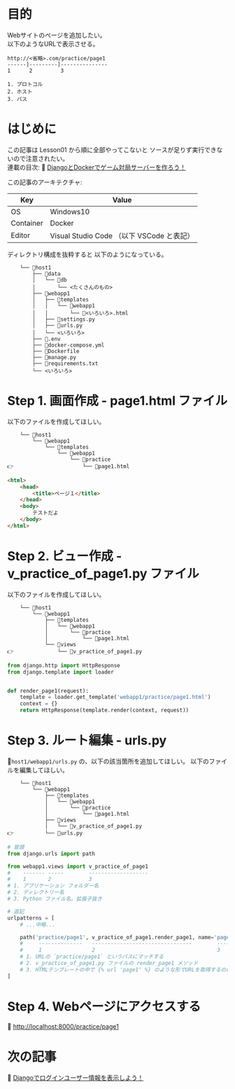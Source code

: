 # 目的

Webサイトのページを追加したい。  
以下のようなURLで表示させる。  

```plain
http://<省略>.com/practice/page1
------]---------]---------------
1      2         3

1. プロトコル
2. ホスト
3. パス
```

# はじめに

この記事は Lesson01 から順に全部やってこないと ソースが足りず実行できないので注意されたい。  
連載の目次: 📖 [DjangoとDockerでゲーム対局サーバーを作ろう！](https://qiita.com/muzudho1/items/eb0df0ea604e1fd9cdae)  

この記事のアーキテクチャ:  

| Key       | Value                                     |
| --------- | ----------------------------------------- |
| OS        | Windows10                                 |
| Container | Docker                                    |
| Editor    | Visual Studio Code （以下 VSCode と表記） |

ディレクトリ構成を抜粋すると 以下のようになっている。  

```plaintext
    └── 📂host1
        ├── 📂data
        │   └── 📂db
        │       └── <たくさんのもの>
        ├── 📂webapp1
        │   ├── 📂templates
        │   │   └── 📂webapp1
        │   │       └── 📄<いろいろ>.html
        │   ├── 📄settings.py
        │   ├── 📄urls.py
        │   └── <いろいろ>
        ├── 📄.env
        ├── 🐳docker-compose.yml
        ├── 🐳Dockerfile
        ├── 📄manage.py
        ├── 📄requirements.txt
        └── <いろいろ>
```

# Step 1. 画面作成 - page1.html ファイル

以下のファイルを作成してほしい。

```plaintext
    └── 📂host1
        └── 📂webapp1
            └── 📂templates
                └── 📂webapp1
                    └── 📂practice
👉                      └── 📄page1.html
```

```html
<html>
    <head>
        <title>ページ１</title>
    </head>
    <body>
        テストだよ
    </body>
</html>
```

# Step 2. ビュー作成 - v_practice_of_page1.py ファイル

以下のファイルを作成してほしい。  

```plaintext
    └── 📂host1
        └── 📂webapp1
            ├── 📂templates
            │   └── 📂webapp1
            │       └── 📂practice
            │           └── 📄page1.html
            └── 📂views
👉              └── 📄v_practice_of_page1.py
```

```py
from django.http import HttpResponse
from django.template import loader


def render_page1(request):
    template = loader.get_template('webapp1/practice/page1.html')
    context = {}
    return HttpResponse(template.render(context, request))
```

# Step 3. ルート編集 - urls.py

📄`host1/webapp1/urls.py` の、以下の該当箇所を追加してほしい。
以下のファイルを編集してほしい。  

```plaintext
    └── 📂host1
        └── 📂webapp1
            ├── 📂templates
            │   └── 📂webapp1
            │       └── 📂practice
            │           └── 📄page1.html
            ├── 📂views
            │   └── 📄v_practice_of_page1.py
👉          └── 📄urls.py
```

```py
# 冒頭
from django.urls import path

from webapp1.views import v_practice_of_page1
#    ------- -----        -------------------
#    1       2            3
# 1. アプリケーション フォルダー名
# 2. ディレクトリー名
# 3. Python ファイル名。拡張子抜き

# 追記
urlpatterns = [
    # ...中略...

    path('practice/page1', v_practice_of_page1.render_page1, name='page1'),
    #     --------------   --------------------------------        -----
    #     1                2                                       3
    # 1. URLの `practice/page1` というパスにマッチする
    # 2. v_practice_of_page1.py ファイルの render_page1 メソッド
    # 3. HTMLテンプレートの中で {% url 'page1' %} のような形でURLを取得するのに使える
]
```

# Step 4. Webページにアクセスする

📖 [http://localhost:8000/practice/page1](http://localhost:8000/practice/page1)  

# 次の記事

📖 [Djangoでログインユーザー情報を表示しよう！](https://qiita.com/muzudho1/items/9f1ae4d0debc0b8aa4b1)  
